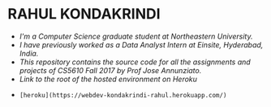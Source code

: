 # RAHUL KONDAKRINDI

* *I'm a Computer Science graduate student at Northeastern University.* 
* *I have previously worked as a Data Analyst Intern at Einsite, Hyderabad, India.*
* *This repository contains the source code for all the assignments and projects of CS5610 Fall 2017 by Prof Jose Annunziato.*
* *Link to the root of the hosted environment on Heroku* 
*     [heroku](https://webdev-kondakrindi-rahul.herokuapp.com/)

